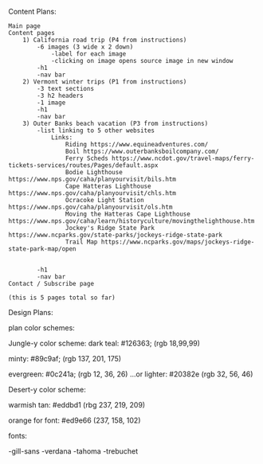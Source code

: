 Content Plans:

    Main page
    Content pages
        1) California road trip (P4 from instructions)
            -6 images (3 wide x 2 down)
                -label for each image
                -clicking on image opens source image in new window
            -h1
            -nav bar
        2) Vermont winter trips (P1 from instructions)
            -3 text sections
            -3 h2 headers
            -1 image
            -h1
            -nav bar
        3) Outer Banks beach vacation (P3 from instructions)
            -list linking to 5 other websites
                Links:
                    Riding https://www.equineadventures.com/
                    Boil https://www.outerbanksboilcompany.com/
                    Ferry Scheds https://www.ncdot.gov/travel-maps/ferry-tickets-services/routes/Pages/default.aspx
                    Bodie Lighthouse https://www.nps.gov/caha/planyourvisit/bils.htm
                    Cape Hatteras Lighthouse https://www.nps.gov/caha/planyourvisit/chls.htm
                    Ocracoke Light Station https://www.nps.gov/caha/planyourvisit/ols.htm
                    Moving the Hatteras Cape Lighthouse https://www.nps.gov/caha/learn/historyculture/movingthelighthouse.htm
                    Jockey's Ridge State Park https://www.ncparks.gov/state-parks/jockeys-ridge-state-park
                    Trail Map https://www.ncparks.gov/maps/jockeys-ridge-state-park-map/open


            -h1
            -nav bar
    Contact / Subscribe page

    (this is 5 pages total so far)





Design Plans:

plan color schemes:


Jungle-y color scheme:
dark teal: #126363; (rgb 18,99,99)

minty: #89c9af; (rgb 137, 201, 175)

evergreen: #0c241a; (rgb 12, 36, 26)
...or lighter: #20382e (rgb 32, 56, 46)

Desert-y color scheme:

warmish tan: #eddbd1 (rbg 237, 219, 209)

orange for font: #ed9e66 (237, 158, 102)



fonts:

-gill-sans
-verdana
-tahoma
-trebuchet
